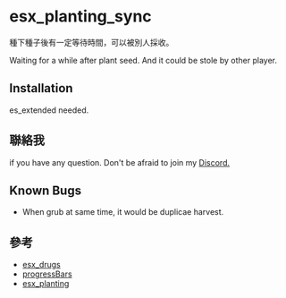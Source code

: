 # esx_planting_sync

種下種子後有一定等待時間，可以被別人採收。

Waiting for a while after plant seed. And it could be stole by other player.


Installation
-
es_extended needed.


聯絡我
-
if you have any question. Don't be afraid to join my
[Discord.](https://discord.gg/dSG9CUC)

Known Bugs
-
* When grub at same time, it would be duplicae harvest.

參考
-
* [esx_drugs](https://github.com/ESX-Org/esx_drugs)
* [progressBars](https://github.com/torpidity/progressBars)
* [esx_planting](https://github.com/MacieGx/esx_planting)